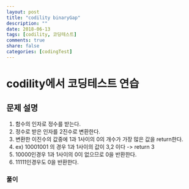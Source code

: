 ```yaml
---
layout: post
title: "codility binaryGap"
description: ""
date: 2018-06-13
tags: [codility, 코딩테스트]
comments: true
share: false
categories: [codingTest]
---
```



# codility에서 코딩테스트 연습

## 문제 설명

1. 함수의 인자로 정수를 받는다.
2. 정수로 받은 인자를 2진수로 변환한다.
3. 변환한 이진수의 값중에 1과 1사이의 0의 개수가 가장 많은 값을 return한다.
4. ex) 10001001 의 경우 1과 1사이의 값이 3,2 이다 -> return 3
5. 10000인경우 1과 1사이의 0이 없으므로 0을 반환한다.
6. 11111인경우도 0을 반환한다.


### 풀이

<script src="https://gist.github.com/moonhk/a2fec3cae0e92c4955e2b70dba71fef1.js"></script>



